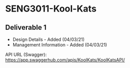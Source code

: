 # SENG3011-Kool-Kats
## Deliverable 1
* Design Details - Added (04/03/21)
* Management Information - Added (04/03/21)

API URL (Swagger): https://app.swaggerhub.com/apis/KoolKats/KoolKatsAPI/
